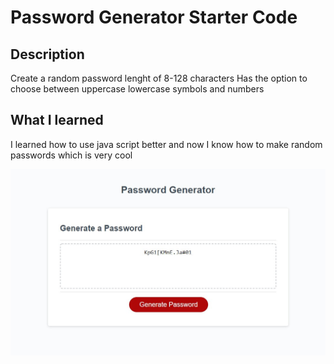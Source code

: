 # Password Generator Starter Code

## Description
Create a random password lenght of 8-128 characters
Has the option to choose between uppercase lowercase symbols and numbers

## What I learned
I learned how to use java script better and now I know how to make
random passwords which is very cool

<img src= images/password.jpg alt="snip of password generator">
